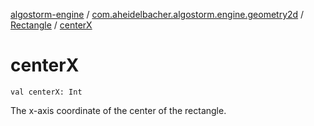 [algostorm-engine](../../index.md) / [com.aheidelbacher.algostorm.engine.geometry2d](../index.md) / [Rectangle](index.md) / [centerX](.)

# centerX

`val centerX: Int`

The x-axis coordinate of the center of the rectangle.

